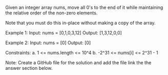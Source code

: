 Given an integer array nums, move all 0's to the end of it while maintaining the relative order of the non-zero elements.

Note that you must do this in-place without making a copy of the array.

Example 1:
Input: nums = [0,1,0,3,12]
Output: [1,3,12,0,0]

Example 2:
Input: nums = [0]
Output: [0]

Constraints:
a. 1 <= nums.length <= 10^4
b. -2^31 <= nums[i] <= 2^31 - 1

Note: Create a GitHub file for the solution and add the file link the the answer section below.
